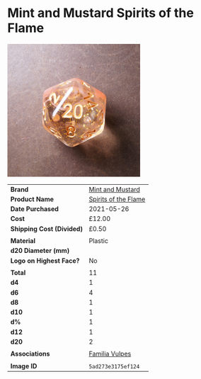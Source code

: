 # Mint and Mustard Spirits of the Flame

<img src="https://raw.githubusercontent.com/jesskelsall/astarus-images/main/dice/5ad273e3175ef124.jpg" height="300" />

|||
| --- | --- |
| **Brand** | [Mint and Mustard](https://mintmustard.co.uk/) |
| **Product Name** | [Spirits of the Flame](https://mintmustard.co.uk/products/spirits-flame-11pc-dice-set) |
| **Date Purchased** | 2021-05-26 |
| **Cost** | £12.00 |
| **Shipping Cost (Divided)** | £0.50 |
||
| **Material** | Plastic |
| **d20 Diameter (mm)** | |
| **Logo on Highest Face?** | No |
||
| **Total** | 11 |
| **d4** | 1 |
| **d6** | 4 |
| **d8** | 1 |
| **d10** | 1 |
| **d%** | 1 |
| **d12** | 1 |
| **d20** | 2 |
||
| **Associations** | [Familia Vulpes](../organisations/familia-vulpes.md) |
||
| **Image ID** | `5ad273e3175ef124` |
